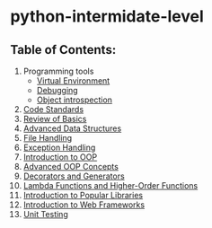 # python-intermidate-level
Table of Contents:
------------------
1) Programming tools
    - [Virtual Environment](docs/virtual_environment.md)
    - [Debugging](docs/debuging.rst)
    - [Object introspection](docs/object_introspection.rst)
2) [Code Standards](docs/code_standards.md)
3) [Review of Basics](docs/basics.md)
4) [Advanced Data Structures](docs/advanced.md)
5) [File Handling](docs/file_handling.md)
6) [Exception Handling](docs/exception_handling.md)
7) [Introduction to OOP](docs/basics_of_oop.md)
8) [Advanced OOP Concepts](docs/advanced_oop.md)
9) [Decorators and Generators](docs/dec_gen.md)
10) [Lambda Functions and Higher-Order Functions](docs/lambda_fun.md)
11) [Introduction to Popular Libraries](docs/libraries.md)
12) [Introduction to Web Frameworks](docs/frame_works.md)
13) [Unit Testing](docs/testing.md)

